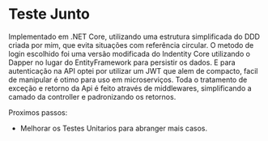 # Teste Junto

Implementado em .NET Core, utilizando uma estrutura simplificada do DDD criada por mim, que evita situações com referência circular.
O metodo de login escolhido foi uma versão modificada do Indentity Core utilizando o Dapper no lugar do EntityFramework para persistir os dados.
E para autenticação na API optei por utilizar um JWT que alem de compacto, facil de manipular é otimo para uso em microserviços.
Toda o tratamento de exceção e retorno da Api é feito através de middlewares, simplificando a camado da controller e padronizando os retornos.

Proximos passos:
- Melhorar os Testes Unitarios para abranger mais casos.

